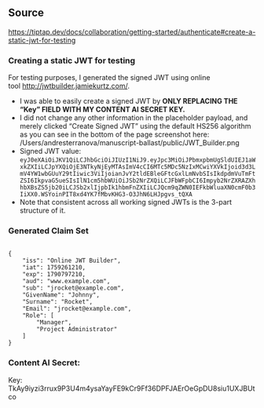 
## Source

https://tiptap.dev/docs/collaboration/getting-started/authenticate#create-a-static-jwt-for-testing

### **Creating a static JWT for testing**

For testing purposes, I generated the signed JWT using online tool http://jwtbuilder.jamiekurtz.com/. 

- I was able to easily create a signed JWT by **ONLY REPLACING THE “Key” FIELD WITH MY CONTENT AI SECRET KEY.**
- I did not change any other information in the placeholder payload, and merely clicked “Create Signed JWT” using the default HS256 algorithm as you can see in the bottom of the page screenshot here: /Users/andresterranova/manuscript-ballast/public/JWT_Builder.png
- Signed JWT value: 
`eyJ0eXAiOiJKV1QiLCJhbGciOiJIUzI1NiJ9.eyJpc3MiOiJPbmxpbmUgSldUIEJ1aWxkZXIiLCJpYXQiOjE3NTkyNjEyMTAsImV4cCI6MTc5MDc5NzIxMCwiYXVkIjoid3d3LmV4YW1wbGUuY29tIiwic3ViIjoianJvY2tldEBleGFtcGxlLmNvbSIsIkdpdmVuTmFtZSI6IkpvaG5ueSIsIlN1cm5hbWUiOiJSb2NrZXQiLCJFbWFpbCI6Impyb2NrZXRAZXhhbXBsZS5jb20iLCJSb2xlIjpbIk1hbmFnZXIiLCJQcm9qZWN0IEFkbWluaXN0cmF0b3IiXX0.WSYoinPIT8xd4YK7fMbvKHG3-O3JhN6LHJpgvs_tQXA`
- Note that consistent across all working signed JWTs is the 3-part structure of it.

### Generated Claim Set

```

{
    "iss": "Online JWT Builder",
    "iat": 1759261210,
    "exp": 1790797210,
    "aud": "www.example.com",
    "sub": "jrocket@example.com",
    "GivenName": "Johnny",
    "Surname": "Rocket",
    "Email": "jrocket@example.com",
    "Role": [
        "Manager",
        "Project Administrator"
    ]
}
```

### Content AI Secret:

Key: TkAy9iyzi3rrux9P3U4m4ysaYayFE9kCr9Ff36DPFJAErOeGpDU8siu1UXJBUtco